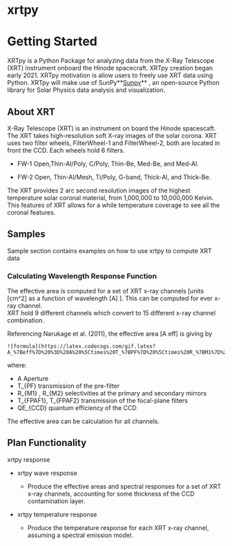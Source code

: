 # xrtpy


Getting Started
===============

XRTpy is a Python Package for analyzing data from the X-Ray Telescope (XRT)
instrument onboard the Hinode spacecraft. XRTpy creation began early 2021. 
XRTpy motivation is allow users to freely use XRT data using Python. 
XRTpy will make use of SunPy**[Sunpy](https://sunpy.org/)** , an 
open-source Python library for Solar Physics data analysis and visualization.


About XRT
---------

X-Ray Telescope (XRT) is an instrument on board the Hinode spacescaft. The
XRT takes high-resolution soft X-ray images of the solar corona. XRT uses
two filter wheels, FilterWheel-1 and FilterWheel-2, both are located in 
front the CCD. Each wheels hold 6 filters. 

- FW-1 Open,Thin-Al/Poly, C/Poly, Thin-Be, Med-Be, and Med-Al.
 
- FW-2 Open, Thin-Al/Mesh, Ti/Poly, G-band, Thick-Al, and  Thick-Be. 

The XRT provides 2 arc second resolution images of the highest
temperature solar coronal material, from 1,000,000 to 10,000,000 Kelvin.
This features of XRT allows for a while temperature coverage to see all 
the coronal features. 


Samples 
-------
Sample section contains examples on how to use xrtpy to compute XRT data


### Calculating Wavelength Response Function


The effective area is computed for a set of XRT x-ray channels [units [cm^2]
as a function of wavelength [A] ]. This can be computed for ever x-ray channel.  
XRT hold 9 different channels which convert to 15 different x-ray channel combination. 


Referencing Narukage et al. (2011), the effective area [A eff] is giving by 

	
	![formula](https://latex.codecogs.com/gif.latex?A_%7Beff%7D%20%3D%20A%20%5Ctimes%20T_%7BPF%7D%20%5Ctimes%20R_%7BM1%7D%20%5Ctimes%20R_%7BM2%7D%20%5Ctimes%20T_%7BFPAF1%7D%20%5Ctimes%20T_%7BFPAF2%7D%20%5Ctimes%20QE_%7BCCD%7D)
where: 
- A Aperture
- T_{PF} transmission of the pre-filter
- R_{M1} , R_{M2} selectivities at the primary and secondary mirrors
- T_{FPAF1}, T_{FPAF2} transmission of the focal-plane filters 
- QE_{CCD} quantum efficiency of the CCD


The effective area can be calculation for all channels. 




Plan Functionality
------------------

xrtpy response
 
- xrtpy wave response 

	- Produce the effective areas and spectral responses for a set of 
	  XRT x-ray channels, accounting for some thickness of the CCD
	  contamination layer. 
	
- xrtpy temperature response
 
	- Produce the temperature response for each XRT x-ray channel,
	  assuming a spectral emission model. 


